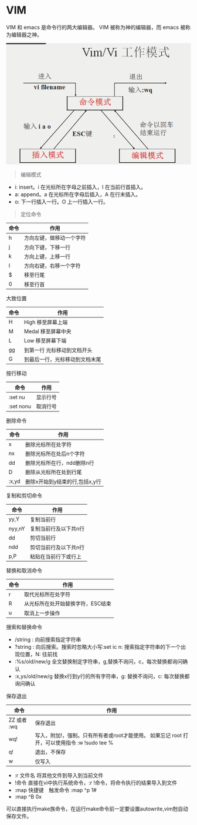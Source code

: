 # VIM

VIM 和 emacs 是命令行的两大编辑器。 VIM 被称为神的编辑器，而 emacs 被称为编辑器之神。

![VIM mode](images/vim_mode.png)


> 编辑模式

- i: insert。i 在光标所在字母之前插入，I 在当前行首插入。
- a: append。a 在光标所在字母后插入，A 在行末插入。
- o: 下一行插入一行。O 上一行插入一行。




> 定位命令


| 命令 | 作用                 |
| ----| -------------------- |
| h	  | 方向左键，做移动一个字符 |
| j	  | 方向下键，下移一行      |
| k	  | 方向上键，上移一行      |
| l	  | 方向右键，右移一个字符   |
| $	  | 移至行尾              |
| 0	  | 移至行首              |

大致位置

| 命令 | 作用             |
| ----| ---------------- |
| H	  | High 移至屏幕上端  |
| M	  | Medal 移至屏幕中央 |
| L	  | Low 移至屏幕下端   |
| gg  | 到第一行 光标移动到文档开头     |
| G	  | 到最后一行，光标移动到文档末尾   |

按行移动

| 命令       | 作用         |
| --------- | ------------ |
| :set nu   | 显示行号      |
| :set nonu	| 取消行号      |




删除命令

| 命令       | 作用                    |
| --------- | ----------------------- |
| x	        | 删除光标所在处字符         |
| nx	    | 删除光标所在处后n个字符     |
| dd	    | 删除光标所在行，ndd删除n行  |
| D	        | 删除从光标所在处到行尾      |
| :x,yd	    | 删除x开始到y结束的行,包括x,y行  |


复制和剪切命令

| 命令       | 作用              |
| --------- | ----------------- |
| yy,Y	    | 复制当前行          |
| nyy,nY	| 复制当前行及以下共n行 |
| dd	    | 剪切当前行          |
| ndd	    | 剪切当前行及以下共n行 |
| p,P	    | 粘贴在当前行下或行上  |


替换和取消命令

| 命令       | 作用              |
| --------- | ----------------- |
| r	        | 取代光标所在处字符   |
| R	        | 从光标所在处开始替换字符，ESC结束 |
| u	        | 取消上一步操作      |


搜索和替换命令

- /string : 向前搜索指定字符串
- ?string : 向后搜索。搜索时忽略大小写:set ic
    n: 搜索指定字符串的下一个出现位置，N: 往前找
- :%s/old/new/g	全文替换制定字符串，g,替换不询问，c，每次替换都询问确认
- :x,ys/old/new/g	替换x行到y行的所有字符串，g: 替换不询问，c: 每次替换都询问确认

保存退出

| 命令       | 作用              |
| ----------| ----------------- |
| ZZ 或者 :wq| 保存退出           |
| wq!	    | 写入，附加!，强制。只有所有者或root才能使用。 如果忘记  root 打开，可以使用指令 :w !sudo tee %|
| q!	    | 退出，不保存       |
| w	        | 仅写入            |

- :r 文件名	将其他文件到导入到当前文件
- !命令	直接在vi中执行系统命令，:r  !命令，将命令执行的结果导入到文件
- :map 快捷键　触发命令	:map ^p 1#<ESC>
- :map ^B 0x


可以直接执行make族命令，在运行make命令前一定要设置autowrite,vim尅自动保存文件。
